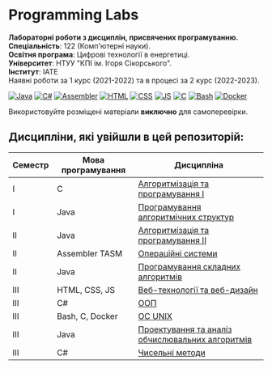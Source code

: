 # Programming Labs
**Лабораторні роботи з дисциплін, присвячених програмуванню.**<br>
**Спеціальність**: 122 (Комп'ютерні науки).<br>
**Освітня програма**: Цифрові технології в енергетиці.<br>
**Університет**: НТУУ "КПІ ім. Ігоря Сікорського".<br>
**Інститут**: ІАТЕ<br>
Наявні роботи за 1 курс (2021-2022) та в процесі за 2 курс (2022-2023).<br>

[![Java](https://img.shields.io/badge/Java-E87000?style=for-the-badge&logo=coffeescript&logoColor=white)](#)
[![C#](https://img.shields.io/badge/c%23-purple?style=for-the-badge&logo=csharp&logoColor=white)](#)
[![Assembler](https://img.shields.io/badge/TASM-005494?style=for-the-badge&logo=assemblyscript&logoColor=white)](#)
[![HTML](https://img.shields.io/badge/HTML-DD4A25?style=for-the-badge&logo=html5&logoColor=white)](#)
[![CSS](https://img.shields.io/badge/CSS-254ADD?style=for-the-badge&logo=css3&logoColor=white)](#)
[![JS](https://img.shields.io/badge/JS-EFD81D?style=for-the-badge&logo=Javascript&logoColor=white)](#)
[![C](https://img.shields.io/badge/C-7B8794?style=for-the-badge&logo=c&logoColor=white)](#)
[![Bash](https://img.shields.io/badge/Bash-374B42?style=for-the-badge&logo=gnubash&logoColor=white)](#)
[![Docker](https://img.shields.io/badge/Docker-082135?style=for-the-badge&logo=docker&logoColor=2496EE)](#)

Використовуйте розміщені матеріали **виключно** для самоперевірки.

## Дисципліни, які увійшли в цей репозиторій:

Семестр | Мова програмування | Дисципліна               
------- | ----------------------- | -----------------------
I | C | [Алгоритмізація та програмування I](https://github.com/xairaven/kpi_labs/tree/main/1stSemester/Algorithmization%20and%20programming%20(I))
I | Java | [Програмування алгоритмічних структур](https://github.com/xairaven/kpi_labs/tree/main/1stSemester/Programming%20algorithmic%20structures)
II | Java | [Алгоритмізація та програмування II](https://github.com/xairaven/KPI-Labs/tree/main/2ndSemester/Algorithmization%20and%20programming%20(II))
II | Assembler TASM | [Операційні системи](https://github.com/xairaven/kpi_labs/tree/main/2ndSemester/Operating%20Systems)
II | Java | [Програмування складних алгоритмів](https://github.com/xairaven/kpi_labs/tree/main/2ndSemester/Programming%20complex%20algorithms)
III | HTML, CSS, JS | [Веб-технології та веб-дизайн](https://github.com/xairaven/kpi_labs/tree/main/3rdSemester/Web%20Design)
III | С# | [ООП](https://github.com/xairaven/kpi_labs/tree/main/3rdSemester/OOP)
III | Bash, C, Docker | [ОС UNIX](https://github.com/xairaven/kpi_labs/tree/main/3rdSemester/OS%20UNIX)
III | Java | [Проектування та аналіз обчислювальних алгоритмів](https://github.com/xairaven/kpi_labs/tree/main/3rdSemester/DACA)
III | C# | [Чисельні методи](https://github.com/xairaven/kpi_labs/tree/main/3rdSemester/Numerical%20Analysis)